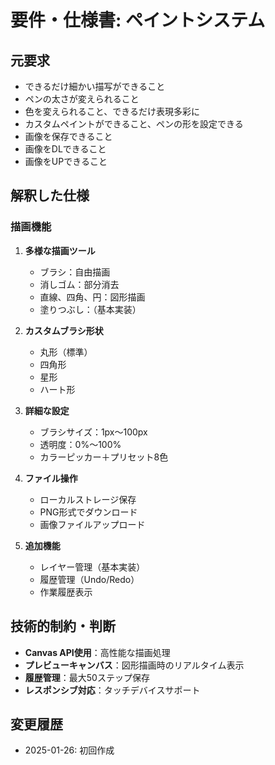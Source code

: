 # 要件・仕様書: ペイントシステム

## 元要求
- できるだけ細かい描写ができること
- ペンの太さが変えられること
- 色を変えられること、できるだけ表現多彩に
- カスタムペイントができること、ペンの形を設定できる
- 画像を保存できること
- 画像をDLできること
- 画像をUPできること

## 解釈した仕様
### 描画機能
1. **多様な描画ツール**
   - ブラシ：自由描画
   - 消しゴム：部分消去
   - 直線、四角、円：図形描画
   - 塗りつぶし：（基本実装）

2. **カスタムブラシ形状**
   - 丸形（標準）
   - 四角形
   - 星形
   - ハート形

3. **詳細な設定**
   - ブラシサイズ：1px～100px
   - 透明度：0%～100%
   - カラーピッカー＋プリセット8色

4. **ファイル操作**
   - ローカルストレージ保存
   - PNG形式でダウンロード
   - 画像ファイルアップロード

5. **追加機能**
   - レイヤー管理（基本実装）
   - 履歴管理（Undo/Redo）
   - 作業履歴表示

## 技術的制約・判断
- **Canvas API使用**：高性能な描画処理
- **プレビューキャンバス**：図形描画時のリアルタイム表示
- **履歴管理**：最大50ステップ保存
- **レスポンシブ対応**：タッチデバイスサポート

## 変更履歴
- 2025-01-26: 初回作成